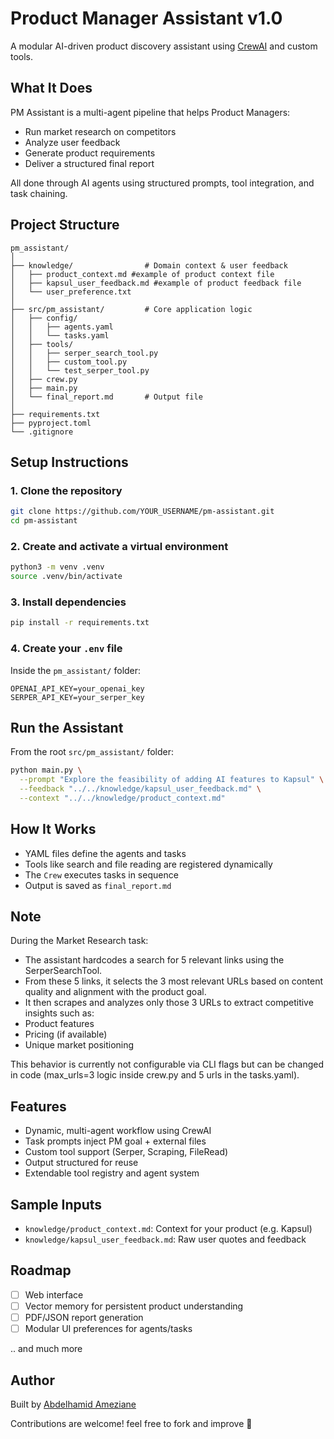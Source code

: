 # Product Manager Assistant v1.0

A modular AI-driven product discovery assistant using [CrewAI](https://docs.crewai.com) and custom tools.

## What It Does

PM Assistant is a multi-agent pipeline that helps Product Managers:
- Run market research on competitors
- Analyze user feedback
- Generate product requirements
- Deliver a structured final report

All done through AI agents using structured prompts, tool integration, and task chaining.

## Project Structure

```
pm_assistant/
│
├── knowledge/                # Domain context & user feedback
│   ├── product_context.md #example of product context file
│   ├── kapsul_user_feedback.md #example of product feedback file
│   └── user_preference.txt
│
├── src/pm_assistant/         # Core application logic
│   ├── config/
│   │   ├── agents.yaml
│   │   └── tasks.yaml
│   ├── tools/
│   │   ├── serper_search_tool.py
│   │   ├── custom_tool.py
│   │   └── test_serper_tool.py
│   ├── crew.py
│   ├── main.py
│   └── final_report.md       # Output file
│
├── requirements.txt
├── pyproject.toml
└── .gitignore
```
##  Setup Instructions

### 1. Clone the repository

```bash
git clone https://github.com/YOUR_USERNAME/pm-assistant.git
cd pm-assistant
```

### 2. Create and activate a virtual environment

```bash
python3 -m venv .venv
source .venv/bin/activate
```

### 3. Install dependencies

```bash
pip install -r requirements.txt
```

### 4. Create your `.env` file

Inside the `pm_assistant/` folder:

```env
OPENAI_API_KEY=your_openai_key
SERPER_API_KEY=your_serper_key
```

## Run the Assistant

From the root `src/pm_assistant/` folder:

```bash
python main.py \
  --prompt "Explore the feasibility of adding AI features to Kapsul" \
  --feedback "../../knowledge/kapsul_user_feedback.md" \
  --context "../../knowledge/product_context.md"
```

## How It Works

- YAML files define the agents and tasks
- Tools like search and file reading are registered dynamically
- The `Crew` executes tasks in sequence
- Output is saved as `final_report.md`
## Note

During the Market Research task:
- The assistant hardcodes a search for 5 relevant links using the SerperSearchTool.
- From these 5 links, it selects the 3 most relevant URLs based on content quality and alignment with the product goal.
- It then scrapes and analyzes only those 3 URLs to extract competitive insights such as:
- Product features
- Pricing (if available)
- Unique market positioning
  
This behavior is currently not configurable via CLI flags but can be changed in code (max_urls=3 logic inside crew.py and 5 urls in the tasks.yaml).

## Features

- Dynamic, multi-agent workflow using CrewAI
- Task prompts inject PM goal + external files
- Custom tool support (Serper, Scraping, FileRead)
- Output structured for reuse
- Extendable tool registry and agent system

## Sample Inputs

- `knowledge/product_context.md`: Context for your product (e.g. Kapsul)
- `knowledge/kapsul_user_feedback.md`: Raw user quotes and feedback

## Roadmap

- [ ] Web interface
- [ ] Vector memory for persistent product understanding
- [ ] PDF/JSON report generation
- [ ] Modular UI preferences for agents/tasks

.. and much more

## Author

Built by [Abdelhamid Ameziane](https://www.linkedin.com/in/abdelhamid-ameziane/)

Contributions are welcome! feel free to fork and improve 🚀
